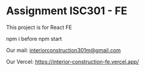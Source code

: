 # Assignment ISC301 - FE

This project is for React FE

npm i before npm start

Our mail: interiorconstruction301m@gmail.com

Our Vercel: https://interior-construction-fe.vercel.app/
